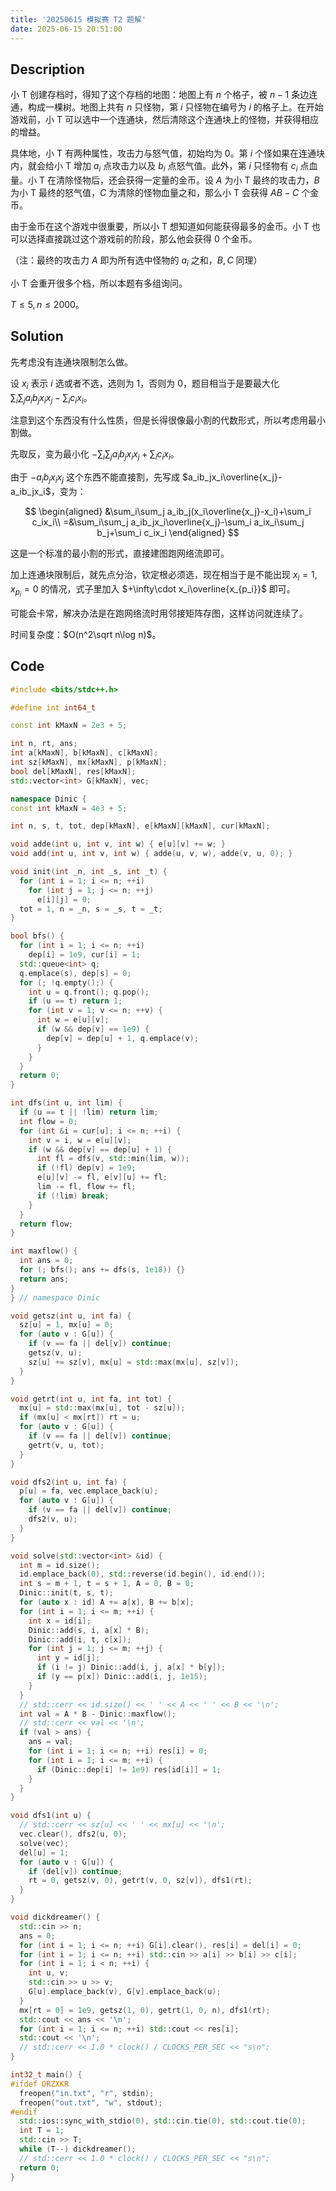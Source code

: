 ```yaml
---
title: '20250615 模拟赛 T2 题解'
date: 2025-06-15 20:51:00
---
```


## Description

小 T 创建存档时，得知了这个存档的地图：地图上有 $n$ 个格子，被 $n-1$ 条边连通，构成一棵树。地图上共有 $n$ 只怪物，第 $i$ 只怪物在编号为 $i$ 的格子上。在开始游戏前，小 T 可以选中一个连通块，然后清除这个连通块上的怪物，并获得相应的增益。

具体地，小 T 有两种属性，攻击力与怒气值，初始均为 $0$。第 $i$ 个怪如果在连通块内，就会给小 T 增加 $a_i$ 点攻击力以及 $b_i$ 点怒气值。此外，第 $i$ 只怪物有 $c_i$ 点血量。小 T 在清除怪物后，还会获得一定量的金币。设 $A$ 为小 T 最终的攻击力，$B$ 为小 T 最终的怒气值，$C$ 为清除的怪物血量之和，那么小 T 会获得 $AB-C$ 个金币。

由于金币在这个游戏中很重要，所以小 T 想知道如何能获得最多的金币。小 T 也可以选择直接跳过这个游戏前的阶段，那么他会获得 $0$ 个金币。

（注：最终的攻击力 $A$ 即为所有选中怪物的 $a_i$ 之和，$B,C$ 同理）

小 T 会重开很多个档，所以本题有多组询问。

$T\leq 5,n\leq 2000$。

## Solution

先考虑没有连通块限制怎么做。

设 $x_i$ 表示 $i$ 选或者不选，选则为 $1$，否则为 $0$，题目相当于是要最大化 $\displaystyle\sum_i\sum_j a_ib_jx_ix_j-\sum_i c_ix_i$。

注意到这个东西没有什么性质，但是长得很像最小割的代数形式，所以考虑用最小割做。

先取反，变为最小化 $\displaystyle-\sum_i\sum_j a_ib_jx_ix_j+\sum_i c_ix_i$。

由于 $-a_ib_jx_ix_j$ 这个东西不能直接割，先写成 $a_ib_jx_i\overline{x_j}-a_ib_jx_i$，变为：

$$
\begin{aligned}
&\sum_i\sum_j a_ib_j(x_i\overline{x_j}-x_i)+\sum_i c_ix_i\\
=&\sum_i\sum_j a_ib_jx_i\overline{x_j}-\sum_i a_ix_i\sum_j b_j+\sum_i c_ix_i
\end{aligned}
$$

这是一个标准的最小割的形式，直接建图跑网络流即可。

加上连通块限制后，就先点分治，钦定根必须选，现在相当于是不能出现 $x_i=1,x_{p_i}=0$ 的情况，式子里加入 $+\infty\cdot x_i\overline{x_{p_i}}$ 即可。

可能会卡常，解决办法是在跑网络流时用邻接矩阵存图，这样访问就连续了。

时间复杂度：$O(n^2\sqrt n\log n)$。

## Code

```cpp
#include <bits/stdc++.h>

#define int int64_t

const int kMaxN = 2e3 + 5;

int n, rt, ans;
int a[kMaxN], b[kMaxN], c[kMaxN];
int sz[kMaxN], mx[kMaxN], p[kMaxN];
bool del[kMaxN], res[kMaxN];
std::vector<int> G[kMaxN], vec;

namespace Dinic {
const int kMaxN = 4e3 + 5;

int n, s, t, tot, dep[kMaxN], e[kMaxN][kMaxN], cur[kMaxN];

void adde(int u, int v, int w) { e[u][v] += w; }
void add(int u, int v, int w) { adde(u, v, w), adde(v, u, 0); }

void init(int _n, int _s, int _t) {
  for (int i = 1; i <= n; ++i)
    for (int j = 1; j <= n; ++j)
      e[i][j] = 0;
  tot = 1, n = _n, s = _s, t = _t;
}

bool bfs() {
  for (int i = 1; i <= n; ++i)
    dep[i] = 1e9, cur[i] = 1;
  std::queue<int> q;
  q.emplace(s), dep[s] = 0;
  for (; !q.empty();) {
    int u = q.front(); q.pop();
    if (u == t) return 1;
    for (int v = 1; v <= n; ++v) {
      int w = e[u][v];
      if (w && dep[v] == 1e9) {
        dep[v] = dep[u] + 1, q.emplace(v);
      }
    }
  }
  return 0;
}

int dfs(int u, int lim) {
  if (u == t || !lim) return lim;
  int flow = 0;
  for (int &i = cur[u]; i <= n; ++i) {
    int v = i, w = e[u][v];
    if (w && dep[v] == dep[u] + 1) {
      int fl = dfs(v, std::min(lim, w));
      if (!fl) dep[v] = 1e9;
      e[u][v] -= fl, e[v][u] += fl;
      lim -= fl, flow += fl;
      if (!lim) break;
    }
  }
  return flow;
}

int maxflow() {
  int ans = 0;
  for (; bfs(); ans += dfs(s, 1e18)) {}
  return ans;
}
} // namespace Dinic

void getsz(int u, int fa) {
  sz[u] = 1, mx[u] = 0;
  for (auto v : G[u]) {
    if (v == fa || del[v]) continue;
    getsz(v, u);
    sz[u] += sz[v], mx[u] = std::max(mx[u], sz[v]);
  }
}

void getrt(int u, int fa, int tot) {
  mx[u] = std::max(mx[u], tot - sz[u]);
  if (mx[u] < mx[rt]) rt = u;
  for (auto v : G[u]) {
    if (v == fa || del[v]) continue;
    getrt(v, u, tot);
  }
}

void dfs2(int u, int fa) {
  p[u] = fa, vec.emplace_back(u);
  for (auto v : G[u]) {
    if (v == fa || del[v]) continue;
    dfs2(v, u);
  }
}

void solve(std::vector<int> &id) {
  int m = id.size();
  id.emplace_back(0), std::reverse(id.begin(), id.end());
  int s = m + 1, t = s + 1, A = 0, B = 0;
  Dinic::init(t, s, t);
  for (auto x : id) A += a[x], B += b[x];
  for (int i = 1; i <= m; ++i) {
    int x = id[i];
    Dinic::add(s, i, a[x] * B);
    Dinic::add(i, t, c[x]);
    for (int j = 1; j <= m; ++j) {
      int y = id[j];
      if (i != j) Dinic::add(i, j, a[x] * b[y]);
      if (y == p[x]) Dinic::add(i, j, 1e15);
    }
  }
  // std::cerr << id.size() << ' ' << A << ' ' << B << '\n';
  int val = A * B - Dinic::maxflow();
  // std::cerr << val << '\n';
  if (val > ans) {
    ans = val;
    for (int i = 1; i <= n; ++i) res[i] = 0;
    for (int i = 1; i <= m; ++i) {
      if (Dinic::dep[i] != 1e9) res[id[i]] = 1;
    }
  }
}

void dfs1(int u) {
  // std::cerr << sz[u] << ' ' << mx[u] << '\n';
  vec.clear(), dfs2(u, 0);
  solve(vec);
  del[u] = 1;
  for (auto v : G[u]) {
    if (del[v]) continue;
    rt = 0, getsz(v, 0), getrt(v, 0, sz[v]), dfs1(rt);
  }
}

void dickdreamer() {
  std::cin >> n;
  ans = 0;
  for (int i = 1; i <= n; ++i) G[i].clear(), res[i] = del[i] = 0;
  for (int i = 1; i <= n; ++i) std::cin >> a[i] >> b[i] >> c[i];
  for (int i = 1; i < n; ++i) {
    int u, v;
    std::cin >> u >> v;
    G[u].emplace_back(v), G[v].emplace_back(u);
  }
  mx[rt = 0] = 1e9, getsz(1, 0), getrt(1, 0, n), dfs1(rt);
  std::cout << ans << '\n';
  for (int i = 1; i <= n; ++i) std::cout << res[i];
  std::cout << '\n';
  // std::cerr << 1.0 * clock() / CLOCKS_PER_SEC << "s\n";
}

int32_t main() {
#ifdef ORZXKR
  freopen("in.txt", "r", stdin);
  freopen("out.txt", "w", stdout);
#endif
  std::ios::sync_with_stdio(0), std::cin.tie(0), std::cout.tie(0);
  int T = 1;
  std::cin >> T;
  while (T--) dickdreamer();
  // std::cerr << 1.0 * clock() / CLOCKS_PER_SEC << "s\n";
  return 0;
}
```